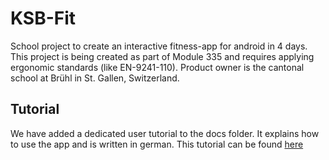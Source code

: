 # KSB-Fit
School project to create an interactive fitness-app for android in 4 days.
This project is being created as part of Module 335 and requires applying ergonomic standards (like EN-9241-110).
Product owner is the cantonal school at Brühl in St. Gallen, Switzerland.

## Tutorial
We have added a dedicated user tutorial to the docs folder. It explains how to use the app and is written in german. 
This tutorial can be found <a href="https://github.com/Manuel-Schmid/KSB-Fit/blob/main/docs/user-tutorial.pdf" target="_blank">here</a>
